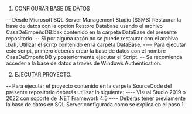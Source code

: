 1. CONFIGURAR BASE DE DATOS

 -- Desde Microsoft SQL Server Management Studio (SSMS)  Restaurar la base de datos con la opción Restore Database usando el archivo CasaDeEmpeñoDB.bak
    contenido en la carpeta DataBase del presente repositorio.
 -- Si por alguna razón no se puede restaurar con el archivo .bak, Utilizar el scritp contenido en la carpeta DataBase.
    ---- Para ejecutar este script, primero deberas crear la base de datos con el nombre CasaDeEmpeñoDB y posteriormente ejecutar el Script.
 -- Se recomienda acceder a la base de datos a través de Windows Authentication.
    
2. EJECUTAR PROYECTO.

-- Para ejecutar el proyecto contenido en la carpeta SourceCode del presente repositorio deberás utilizar lo siguiente:
   ---- Visual Studio 2019 o 2022 con soporte de .NET Framework 4.5
   ---- Deberás tener previamente la base de datos en SQL Server configurada como se explica en el paso 1.

   

